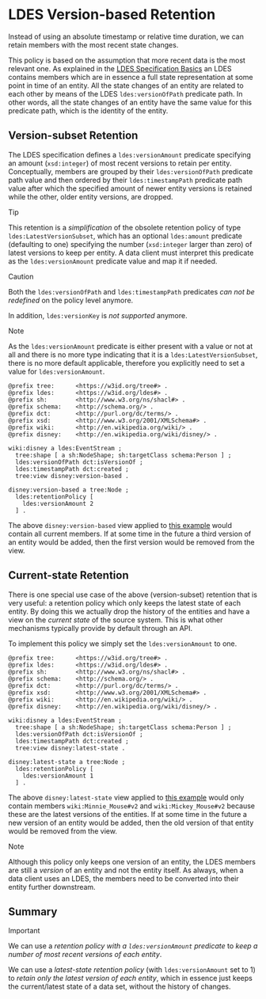 # LDES Version-based Retention
Instead of using an absolute timestamp or relative time duration, we can retain members with the most recent state changes.

This policy is based on the assumption that more recent data is the most relevant one. As explained in the [LDES Specification Basics](./E-ldes-specs.md) an LDES contains members which are in essence a full state representation at some point in time of an entity. All the state changes of an entity are related to each other by means of the LDES `ldes:versionOfPath` predicate path. In other words, all the state changes of an entity have the same value for this predicate path, which is the identity of the entity.

## Version-subset Retention
The LDES specification defines a `ldes:versionAmount` predicate specifying an amount (`xsd:integer`) of most recent versions to retain per entity. Conceptually, members are grouped by their `ldes:versionOfPath` predicate path value and then ordered by their `ldes:timestampPath` predicate path value after which the specified amount of newer entity versions is retained while the other, older entity versions, are dropped.

> [!TIP]
> This retention is a _simplification_ of the obsolete retention policy of type `ldes:LatestVersionSubset`, which has an optional `ldes:amount` predicate (defaulting to one) specifying the number (`xsd:integer` larger than zero) of latest versions to keep per entity. A data client must interpret this predicate as the `ldes:versionAmount` predicate value and map it if needed.

> [!CAUTION]
> Both the `ldes:versionOfPath` and `ldes:timestampPath` predicates _can not be redefined_ on the policy level anymore.
> 
> In addition, `ldes:versionKey` is _not supported_ anymore.

> [!NOTE]
> As the `ldes:versionAmount` predicate is either present with a value or not at all and there is no more type indicating that it is a `ldes:LatestVersionSubset`, there is no more default applicable, therefore you explicitly need to set a value for `ldes:versionAmount`.

```
@prefix tree:      <https://w3id.org/tree#> .
@prefix ldes:      <https://w3id.org/ldes#> .
@prefix sh:        <http://www.w3.org/ns/shacl#> .
@prefix schema:    <http://schema.org/> .
@prefix dct:       <http://purl.org/dc/terms/> .
@prefix xsd:       <http://www.w3.org/2001/XMLSchema#> .
@prefix wiki:      <http://en.wikipedia.org/wiki/> .
@prefix disney:    <http://en.wikipedia.org/wiki/disney/> .

wiki:disney a ldes:EventStream ;
  tree:shape [ a sh:NodeShape; sh:targetClass schema:Person ] ;
  ldes:versionOfPath dct:isVersionOf ;
  ldes:timestampPath dct:created ;
  tree:view disney:version-based .

disney:version-based a tree:Node ;
  ldes:retentionPolicy [
    ldes:versionAmount 2
  ] .
```
The above `disney:version-based` view applied to [this example](./E-ldes-specs.md#naming-members) would contain all current members. If at some time in the future a third version of an entity would be added, then the first version would be removed from the view.

## Current-state Retention
There is one special use case of the above (version-subset) retention that is very useful: a retention policy which only keeps the latest state of each entity. By doing this we actually drop the history of the entities and have a view on the _current state_ of the source system. This is what other mechanisms typically provide by default through an API. 

To implement this policy we simply set the `ldes:versionAmount` to one.

```
@prefix tree:      <https://w3id.org/tree#> .
@prefix ldes:      <https://w3id.org/ldes#> .
@prefix sh:        <http://www.w3.org/ns/shacl#> .
@prefix schema:    <http://schema.org/> .
@prefix dct:       <http://purl.org/dc/terms/> .
@prefix xsd:       <http://www.w3.org/2001/XMLSchema#> .
@prefix wiki:      <http://en.wikipedia.org/wiki/> .
@prefix disney:    <http://en.wikipedia.org/wiki/disney/> .

wiki:disney a ldes:EventStream ;
  tree:shape [ a sh:NodeShape; sh:targetClass schema:Person ] ;
  ldes:versionOfPath dct:isVersionOf ;
  ldes:timestampPath dct:created ;
  tree:view disney:latest-state .

disney:latest-state a tree:Node ;
  ldes:retentionPolicy [
    ldes:versionAmount 1
  ] .
```

The above `disney:latest-state` view applied to [this example](./E-ldes-specs.md#naming-members) would only contain members `wiki:Minnie_Mouse#v2` and `wiki:Mickey_Mouse#v2` because these are the latest versions of the entities. If at some time in the future a new version of an entity would be added, then the old version of that entity would be removed from the view.

> [!NOTE]
> Although this policy only keeps one version of an entity, the LDES members are still a _version_ of an entity and not the entity itself. As always, when a data client uses an LDES, the members need to be converted into their entity further downstream.

## Summary
> [!IMPORTANT]
> We can use a _retention policy with a `ldes:versionAmount` predicate_ to _keep a number of most recent versions of each entity_.
>
> We can use a _latest-state retention policy_ (with `ldes:versionAmount` set to 1) to _retain only the latest version of each entity_, which in essence just keeps the current/latest state of a data set, without the history of changes.

